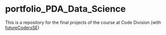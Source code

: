 # portfolio_PDA_Data_Science
This is a repository for the final projects of the course at Code Division (with [futureCodersSE](https://github.com/futureCodersSE))
